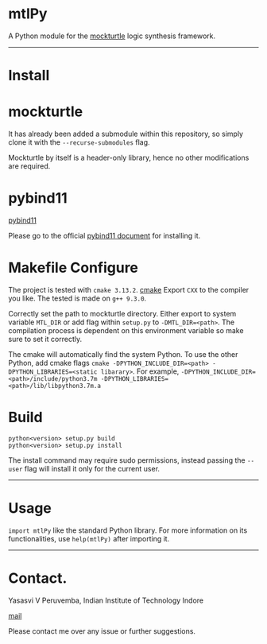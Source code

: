 # mtlPy
A Python module for the [mockturtle](https://github.com/lsils/mockturtle) logic synthesis framework.

--------
# Install

# mockturtle
It has already been added a submodule within this repository, so simply clone it with the `--recurse-submodules` flag.

Mockturtle by itself is a header-only library, hence no other modifications are required.

# pybind11
[pybind11](https://github.com/pybind/pybind11)

Please go to the official [pybind11 document](http://pybind11.readthedocs.org/en/master) for installing it.

# Makefile Configure

The project is tested with `cmake 3.13.2`. [cmake](https://cmake.org/)
Export `CXX` to the compiler you like. The tested is made on `g++ 9.3.0`.

Correctly set the path to mockturtle directory. Either export to system variable `MTL_DIR` or add flag within `setup.py` to `-DMTL_DIR=<path>`. The compilation process is dependent on this environment variable so make sure to set it correctly.

The cmake will automatically find the system Python.
To use the other Python, add cmake flags `cmake -DPYTHON_INCLUDE_DIR=<path> -DPYTHON_LIBRARIES=<static libarary>`.
For example, `-DPYTHON_INCLUDE_DIR=<path>/include/python3.7m -DPYTHON_LIBRARIES=<path>/lib/libpython3.7m.a`

# Build
```
python<version> setup.py build
python<version> setup.py install
```

The install command may require sudo permissions, instead passing the `--user` flag will install it only for the current user.

--------
# Usage

`import mtlPy` like the standard Python library. For more information on its functionalities, use `help(mtlPy)` after importing it.

--------
# Contact.
Yasasvi V Peruvemba, Indian Institute of Technology Indore  

[mail](ee170002061@iiti.ac.in)

Please contact me over any issue or further suggestions.
